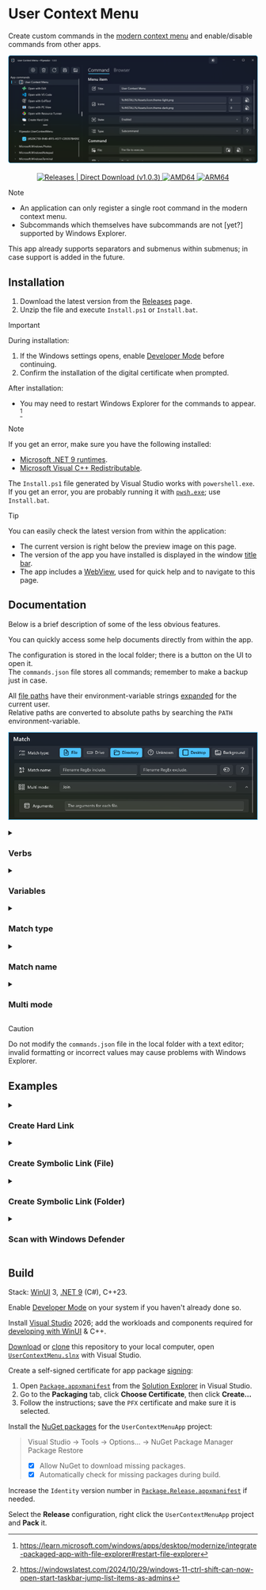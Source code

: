 # User Context Menu

Create custom commands in the [modern context menu][contextmenu] and enable/disable commands from other apps.

<p align="center">
  <img alt="Preview" src="assets/preview.png"> <br/> <br/>
  <a href="https://github.com/flipeador/user-context-menu/releases/tag/v1.0.3">
    <img
      alt="Releases | Direct Download (v1.0.3)"
      src="https://img.shields.io/badge/releases-download_(v1.0.3)-orange.svg?style=for-the-badge"/>
  </a>
  <a href="https://github.com/flipeador/user-context-menu/releases/download/v1.0.3/package.AMD64.7z">
    <img
      alt="AMD64"
      src="https://img.shields.io/badge/-AMD64-red.svg?style=for-the-badge"/>
  </a>
  <a href="https://github.com/flipeador/user-context-menu/releases/download/v1.0.3/package.ARM64.7z">
    <img
      alt="ARM64"
      src="https://img.shields.io/badge/-ARM64-blue.svg?style=for-the-badge"/>
  </a>
</p>

> [!NOTE]
> - An application can only register a single root command in the modern context menu.
> - Subcommands which themselves have subcommands are not [yet?] supported by Windows Explorer.
>
> This app already supports separators and submenus within submenus; in case support is added in the future.

## Installation

1. Download the latest version from the [Releases][releases] page.
2. Unzip the file and execute `Install.ps1` or `Install.bat`.

> [!IMPORTANT]
> During installation:
> 1. If the Windows settings opens, enable [Developer Mode][devmode] before continuing.
> 2. Confirm the installation of the digital certificate when prompted.
>
> After installation:
> - You may need to restart Windows Explorer for the commands to appear. [^1]

> [!NOTE]
> If you get an error, make sure you have the following installed:
> - [Microsoft .NET 9 runtimes][netrt].
> - [Microsoft Visual C++ Redistributable][mvcpp].
>
> The `Install.ps1` file generated by Visual Studio works with `powershell.exe`. \
> If you get an error, you are probably running it with [`pwsh.exe`][pwsh]; use `Install.bat`.

> [!TIP]
> You can easily check the latest version from within the application:
> - The current version is right below the preview image on this page.
> - The version of the app you have installed is displayed in the window [title bar][titlebar].
> - The app includes a [WebView][webview], used for quick help and to navigate to this page.

## Documentation

Below is a brief description of some of the less obvious features.

You can quickly access some help documents directly from within the app.

The configuration is stored in the local folder; there is a button on the UI to open it. \
The `commands.json` file stores all commands; remember to make a backup just in case.

All [file paths][fpathfmt] have their environment-variable strings [expanded][expenvstr] for the current user. \
Relative paths are converted to absolute paths by searching the `PATH` environment-variable.

<p align="center">
  <img alt="Preview" src="assets/preview-match.png">
</p>

<details>
<summary><h3>Verbs</h3></summary>

Specifies the action to be performed on the file to execute. \
The set of available verbs depends on the particular file or folder.

A special verb `MsgBox` has been added to make it easy to test your commands. \
Instead of executing the specified file, it will simply display an informational message.

The `RunAs` verb is enforced when the user invokes the command while pressing
<kbd><kbd>CTRL</kbd>+<kbd>SHIFT</kbd></kbd>. [^2]

<https://learn.microsoft.com/en-us/windows/win32/api/shellapi/nf-shellapi-shellexecutew#:~:text=the%20action%20to%20be%20performed>

<https://learn.microsoft.com/en-us/windows/win32/api/shellapi/ns-shellapi-shellexecuteinfow#:~:text=the%20action%20to%20be%20performed>

</details>

<details>
<summary><h3>Variables</h3></summary>

The variables described in the tables below can be specified in some controls.

You can also specify user and system variables; see [`environment-variables-editor`][envvars].

#### General

The background path is empty in locations such as `This PC` and `Quick Access`. \
To display the context menu in these locations, enable `Unknown` in **Match type**.

| Variable | Description |
| --- | --- |
| [`%:LOCAL%`][local] | The app's local data folder path. |
| [`%:INSTALL%`][install] | The app's install folder path. |
| `%:DESKTOP%` | The desktop folder path for the current user. |
| `%:BACKGROUND%` | The location where the menu is invoked. |
| `%:ICON%` | The command light/dark icon. |

The following variables can be specified in **Title**, **Command line** & **Arguments**:

| Variable | Description |
| --- | --- |
| [`%:PARENT%`][parent] | The path of the parent path. |
| `%:PATH%` | The path of the file or directory. |
| [`%:NAME%`][name] | The name of the file or directory. |
| [`%:STEM%`][stem] | The filename without the final extension. |
| [`%:EXT%`][ext] | The file extension path component. |

The following are the default values for **Command line** & **Arguments**:

| Command line | Arguments | W. Directory | Multi mode |
| --- | --- | --- | --- |
| `"%:PATH%"` | N/A | ANY | `Off` |
| `%:PATH%` | `"%:PATH%"` | ANY | `Each` |
| `%:PATH%` | `"%:NAME%"` | EMPTY | `Join` |
| `%:PATH%` | `"%:PATH%"` | NOT EMPTY | `Join` |

#### Dialogs

The following variables can be specified in **Command line** & **Arguments**:

| Variable | Description |
| --- | --- |
| `%:FILE[:<filename>:]%` | Present a dialog box for selecting a single file. |
| `%:FOLDER[:<filename>:]%` | Present a dialog box for selecting a single folder. |
| `%:FILESAVE[:<filename>:]%` | Present a dialog box that offers to save a file. |

The operation is aborted and the command is not executed if any of the dialogs are canceled.

The working directory is used as [the folder][setfolder] that is always selected when the dialog box is opened.

The `filename` parameter specifies [the default file name][setfilename] that appears when the dialog box is opened.

Examples: `%:FILE%` `%:FOLDER:%:NAME%:%` `%:FILESAVE:Document.txt:%`.

</details>

<details>
<summary><h3>Match type</h3></summary>

Specifies where the context menu should be displayed.

| Match type | Description |
| --- | --- |
| `File` | The selection consists of one or more files. |
| `Drive` | The selection consists of one or more drives. |
| `Directory` | The selection consists of one or more folders. |
| `Unknown` | Unknown location (e.g. `This PC` and `Quick Access`) |
| `Desktop` | The actual desktop; not displayed in the file explorer.  |
| `Background` | The background directory; no files or folders selected. |

</details>

<details>
<summary><h3>Match name</h3></summary>

Specifies inclusion and exclusion [RegEx][regex] filters on the name of the selected items.

This is especially useful to display the context menu depending on the file extension.

For example, the following regular expression is for [raster images][raster]:

```
\.(jpe?g|gif|tiff?|a?png|webp|avif|jxl)$
```

</details>

<details>
<summary><h3>Multi mode</h3></summary>

Specifies the behavior when multiple items are selected.

| Mode | Description |
| --- | --- |
| `Off` | Hide the command if `>1` items are selected. |
| `Each` | Execute the file individually for each selected item. |
| `Join` | Execute the file once; items are concatenated with a space. |

The arguments are useful when using the `Join` mode.

For example, if you need to prefix the items with `-f`:

> File: `cmd.exe` \
> Command line: `/k echo %:PATH%` \
> Arguments: `-f "%:NAME%"`
>
> Result for two items: `-f "x.txt" -f "y.txt"`

If `%:PATH%` is enclosed in double quotation marks in the command line, the result will be:

```
"-f "x.txt" -f "y.txt""
```

Therefore, avoid double quotation marks with `%:PATH%` in the command line when using `Each` and `Join` modes .

</details>

> [!CAUTION]
> Do not modify the `commands.json` file in the local folder with a text editor; \
> invalid formatting or incorrect values may cause problems with Windows Explorer.

## Examples

<details>
<summary><h3>Create Hard Link</h3></summary>

| Name | Value |
| --- | --- |
| Icon | `imageres.dll` `-5322` |
| File | `%ComSpec%` |
| Show Window | `Hide` |
| Command line | `/c mklink /h "%:FILESAVE:%:NAME%.hlnk:%" "%:PATH%"` |
| Match type | `File` |
| Match name | `⠀` `\.(hlnk)$` |

</details>

<details>
<summary><h3>Create Symbolic Link (File)</h3></summary>

| Name | Value |
| --- | --- |
| Icon | `shell32.dll` `-133` |
| File | `%ComSpec%` |
| Show Window | `Hide` |
| Command line | `/c mklink "%:FILESAVE:%:NAME%.slnk:%" "%:PATH%"` |
| Match type | `File` |
| Match name | `⠀` `\.(slnk)$` |

</details>

<details>
<summary><h3>Create Symbolic Link (Folder)</h3></summary>

| Name | Value |
| --- | --- |
| Icon | `imageres.dll` `-5382` |
| File | `%ComSpec%` |
| Show Window | `Hide` |
| Command line | `/c mklink /d "%:FILESAVE:%:NAME%.slnk:%" "%:PATH%"` |
| Match type | `Directory` |
| Match name | `⠀` `\.(slnk)$` |

</details>

<details>
<summary><h3>Scan with Windows Defender</h3></summary>

| Name | Value |
| --- | --- |
| File | `%ComSpec%` |
| Command line | `/k call "%ProgramFiles%\Windows Defender\MpCmdRun.exe" -Scan -ScanType 3 -File "%:PATH%" -DisableRemediation` |
| Match type | `File` `Directory` |

</details>

## Build

Stack: [WinUI][winui] 3, [.NET 9][net9] (C#), C++23.

Enable [Developer Mode][devmode] on your system if you haven't already done so.

Install [Visual Studio][vs] 2026; add the workloads and components required for [developing with WinUI][winuigs] & C++.

[Download][downl] or [clone][clone] this repository to your local computer, open [`UserContextMenu.slnx`](src/UserContextMenu.slnx) with Visual Studio.

Create a self-signed certificate for app package [signing][signing]:
1. Open [`Package.appxmanifest`](src/UserContextMenuApp/Package.Release.appxmanifest) from the [Solution Explorer][solexpl] in Visual Studio.
2. Go to the **Packaging** tab, click **Choose Certificate**, then click **Create...**
3. Follow the instructions; save the `PFX` certificate and make sure it is selected.

Install the [NuGet packages](src/UserContextMenuApp/UserContextMenuApp.csproj) for the `UserContextMenuApp` project:
> Visual Studio → Tools → Options… → NuGet Package Manager \
> Package Restore
> - [x] Allow NuGet to download missing packages.
> - [x] Automatically check for missing packages during build.

Increase the `Identity` version number in [`Package.Release.appxmanifest`](src/UserContextMenuApp/Package.Release.appxmanifest) if needed.

Select the **Release** configuration, right click the `UserContextMenuApp` project and **Pack** it.

[^1]: <https://learn.microsoft.com/windows/apps/desktop/modernize/integrate-packaged-app-with-file-explorer#restart-file-explorer>
[^2]: <https://windowslatest.com/2024/10/29/windows-11-ctrl-shift-can-now-open-start-taskbar-jump-list-items-as-admins>

<!-- Reference Links -->
[vs]: https://visualstudio.microsoft.com
[pwsh]: https://github.com/PowerShell/PowerShell
[net9]: https://dotnet.microsoft.com/download/dotnet/9.0
[netrt]: https://learn.microsoft.com/en-us/dotnet/core/install/windows#install-the-runtime
[mvcpp]: https://learn.microsoft.com/en-us/cpp/windows/latest-supported-vc-redist#latest-microsoft-visual-c-redistributable-version
[envvars]: https://github.com/flipeador/environment-variables-editor
[releases]: https://github.com/flipeador/user-context-menu/releases

[regex]: https://regular-expressions.info
[parent]: https://en.cppreference.com/w/cpp/filesystem/path/parent_path.html
[name]: https://en.cppreference.com/w/cpp/filesystem/path/filename.html
[stem]: https://en.cppreference.com/w/cpp/filesystem/path/stem.html
[ext]: https://en.cppreference.com/w/cpp/filesystem/path/extension.html

[winui]: https://github.com/Microsoft/microsoft-ui-xaml
[winuigs]: https://learn.microsoft.com/windows/apps/get-started/start-here
[signing]: https://learn.microsoft.com/windows/msix/package/create-certificate-package-signing
[solexpl]: https://learn.microsoft.com/visualstudio/ide/use-solution-explorer
[devmode]: https://learn.microsoft.com/windows/apps/get-started/enable-your-device-for-development
[webview]: https://learn.microsoft.com/en-us/windows/winui/api/microsoft.ui.xaml.controls.webview2
[titlebar]: https://learn.microsoft.com/windows/windows-app-sdk/api/winrt/microsoft.ui.xaml.controls.titlebar
[fpathfmt]: https://learn.microsoft.com/dotnet/standard/io/file-path-formats
[expenvstr]: https://learn.microsoft.com/windows/win32/api/processenv/nf-processenv-expandenvironmentstringsw
[contextmenu]: https://learn.microsoft.com/windows/apps/get-started/make-apps-great-for-windows#context-menus
[setfolder]: https://learn.microsoft.com/windows/win32/api/shobjidl_core/nf-shobjidl_core-ifiledialog-setfolder
[setfilename]: https://learn.microsoft.com/windows/win32/api/shobjidl_core/nf-shobjidl_core-ifiledialog-setfilename
[local]: https://learn.microsoft.com/uwp/api/windows.storage.applicationdata.localfolder
[install]: https://learn.microsoft.com/uwp/api/windows.applicationmodel.package.installedlocation

[downl]: https://github.com/flipeador/user-context-menu/archive/refs/heads/main.zip
[clone]: https://docs.github.com/en/repositories/creating-and-managing-repositories/cloning-a-repository

[raster]: https://en.wikipedia.org/wiki/Raster_graphics
